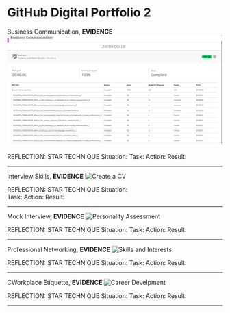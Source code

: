 GitHub Digital Portfolio 2
======

Business Communication,
**EVIDENCE**
![Business Communication](Business%20Communication.PNG)

REFLECTION: STAR TECHNIQUE
Situation: 
Task: 
Action: 
Result: 

---

Interview Skills,
**EVIDENCE**
![Create a CV](Create%20a%20CV.PNG)

REFLECTION: STAR TECHNIQUE
Situation:  
Task: 
Action: 
Result: 

---

Mock Interview,
**EVIDENCE**
![Personality Assessment](Personality%20Assessment.PNG)

REFLECTION: STAR TECHNIQUE
Situation: 
Task: 
Action: 
Result: 

---

Professional Networking,
**EVIDENCE**
![Skills and Interests](Skills%20and%20Interests.PNG)

REFLECTION: STAR TECHNIQUE
Situation: 
Task: 
Action: 
Result: 

---

CWorkplace Etiquette,
**EVIDENCE**
![Career Develpment](Career%20Develpment.PNG)

REFLECTION: STAR TECHNIQUE
Situation: 
Task: 
Action: 
Result: 

---
